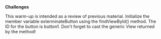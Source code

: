 <b>Challenges</b>
<p>This warm-up is intended as a review of previous material. Initialize the member variable exterminateButton using the findViewById() method. The ID for the button is button1. Don't forget to cast the generic View returned by the method!</p>

